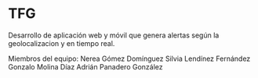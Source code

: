 # TFG
Desarrollo de aplicación web y móvil que genera alertas según la geolocalizacion y en tiempo real.

Miembros del equipo:
Nerea Gómez Domínguez  Silvia Lendínez Fernández
Gonzalo Molina Díaz
Adrián Panadero González
